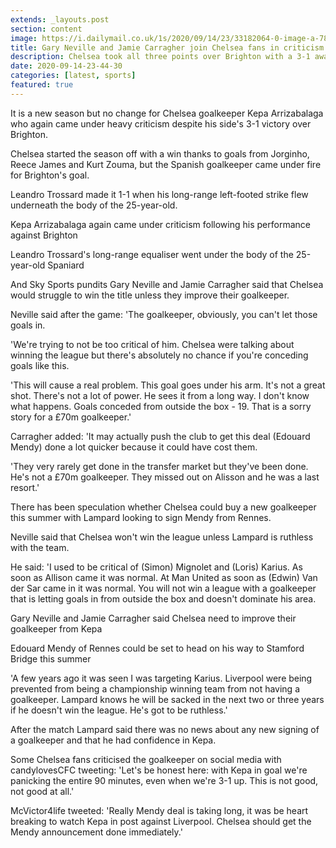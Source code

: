 ```yaml
---
extends: _layouts.post
section: content
image: https://i.dailymail.co.uk/1s/2020/09/14/23/33182064-0-image-a-78_1600122621787.jpg 
title: Gary Neville and Jamie Carragher join Chelsea fans in criticism of Kepa after another poor showing 
description: Chelsea took all three points over Brighton with a 3-1 away victory. However it was Brightons goal that got Sky Sports pundits questioning Chelseas title hopes due to their goalkeeper. 
date: 2020-09-14-23-44-30 
categories: [latest, sports] 
featured: true 
--- 
```

It is a new season but no change for Chelsea goalkeeper Kepa Arrizabalaga who again came under heavy criticism despite his side's 3-1 victory over Brighton. 

Chelsea started the season off with a win thanks to goals from Jorginho, Reece James and Kurt Zouma, but the Spanish goalkeeper came under fire for Brighton's goal.

Leandro Trossard made it 1-1 when his long-range left-footed strike flew underneath the body of the 25-year-old.

Kepa Arrizabalaga again came under criticism following his performance against Brighton

Leandro Trossard's long-range equaliser went under the body of the 25-year-old Spaniard

And Sky Sports pundits Gary Neville and Jamie Carragher said that Chelsea would struggle to win the title unless they improve their goalkeeper.

Neville said after the game: 'The goalkeeper, obviously, you can't let those goals in.

'We're trying to not be too critical of him. Chelsea were talking about winning the league but there's absolutely no chance if you're conceding goals like this. 

'This will cause a real problem. This goal goes under his arm. It's not a great shot. There's not a lot of power. He sees it from a long way. I don't know what happens. Goals conceded from outside the box - 19. That is a sorry story for a £70m goalkeeper.'

Carragher added: 'It may actually push the club to get this deal (Edouard Mendy) done a lot quicker because it could have cost them. 

'They very rarely get done in the transfer market but they've been done. He's not a £70m goalkeeper. They missed out on Alisson and he was a last resort.' 

There has been speculation whether Chelsea could buy a new goalkeeper this summer with Lampard looking to sign Mendy from Rennes.

Neville said that Chelsea won't win the league unless Lampard is ruthless with the team. 

He said: 'I used to be critical of (Simon) Mignolet and (Loris) Karius. As soon as Allison came it was normal. At Man United as soon as (Edwin) Van der Sar came in it was normal. You will not win a league with a goalkeeper that is letting goals in from outside the box and doesn't dominate his area.

Gary Neville and Jamie Carragher said Chelsea need to improve their goalkeeper from Kepa

Edouard Mendy of Rennes could be set to head on his way to Stamford Bridge this summer

'A few years ago it was seen I was targeting Karius. Liverpool were being prevented from being a championship winning team from not having a goalkeeper. Lampard knows he will be sacked in the next two or three years if he doesn't win the league. He's got to be ruthless.' 

After the match Lampard said there was no news about any new signing of a goalkeeper and that he had confidence in Kepa. 

Some Chelsea fans criticised the goalkeeper on social media with candylovesCFC tweeting: 'Let's be honest here: with Kepa in goal we're panicking the entire 90 minutes, even when we're 3-1 up. This is not good, not good at all.'

McVictor4life tweeted: 'Really Mendy deal is taking long, it was be heart breaking to watch Kepa in post against Liverpool. Chelsea should get the Mendy announcement done immediately.'       


